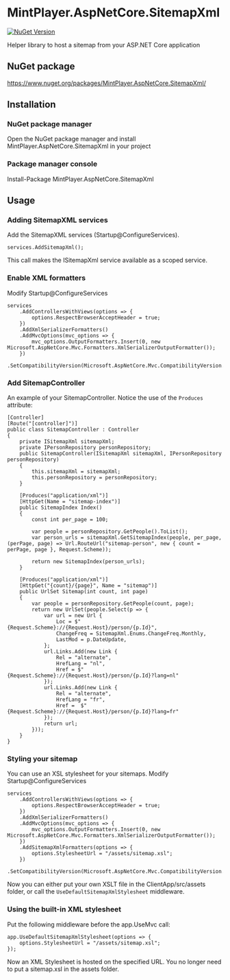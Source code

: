 # MintPlayer.AspNetCore.SitemapXml
[![NuGet Version](https://img.shields.io/nuget/v/MintPlayer.AspNetCore.SitemapXml.svg?style=flat)](https://www.nuget.org/packages/MintPlayer.AspNetCore.SitemapXml/)

Helper library to host a sitemap from your ASP.NET Core application
## NuGet package
https://www.nuget.org/packages/MintPlayer.AspNetCore.SitemapXml/
## Installation
### NuGet package manager
Open the NuGet package manager and install MintPlayer.AspNetCore.SitemapXml in your project
### Package manager console
Install-Package MintPlayer.AspNetCore.SitemapXml
## Usage
### Adding SitemapXML services
Add the SitemapXML services (Startup@ConfigureServices).

    services.AddSitemapXml();

This call makes the ISitemapXml service available as a scoped service.

### Enable XML formatters
Modify Startup@ConfigureServices

    services
        .AddControllersWithViews(options => {
            options.RespectBrowserAcceptHeader = true;
        })
        .AddXmlSerializerFormatters()
        .AddMvcOptions(mvc_options => {
            mvc_options.OutputFormatters.Insert(0, new Microsoft.AspNetCore.Mvc.Formatters.XmlSerializerOutputFormatter());
        })
        .SetCompatibilityVersion(Microsoft.AspNetCore.Mvc.CompatibilityVersion.Latest);

### Add SitemapController
An example of your SitemapController. Notice the use of the `Produces` attribute:

    [Controller]
    [Route("[controller]")]
    public class SitemapController : Controller
    {
        private ISitemapXml sitemapXml;
        private IPersonRepository personRepository;
        public SitemapController(ISitemapXml sitemapXml, IPersonRepository personRepository)
        {
            this.sitemapXml = sitemapXml;
            this.personRepository = personRepository;
        }

        [Produces("application/xml")]
        [HttpGet(Name = "sitemap-index")]
        public SitemapIndex Index()
        {
            const int per_page = 100;

            var people = personRepository.GetPeople().ToList();
            var person_urls = sitemapXml.GetSitemapIndex(people, per_page, (perPage, page) => Url.RouteUrl("sitemap-person", new { count = perPage, page }, Request.Scheme));
            
            return new SitemapIndex(person_urls);
        }

        [Produces("application/xml")]
        [HttpGet("{count}/{page}", Name = "sitemap")]
        public UrlSet Sitemap(int count, int page)
        {
            var people = personRepository.GetPeople(count, page);
            return new UrlSet(people.Select(p => {
                var url = new Url {
                    Loc = $"{Request.Scheme}://{Request.Host}/person/{p.Id}",
                    ChangeFreq = SitemapXml.Enums.ChangeFreq.Monthly,
                    LastMod = p.DateUpdate,
                };
                url.Links.Add(new Link {
                    Rel = "alternate",
                    HrefLang = "nl",
                    Href = $"{Request.Scheme}://{Request.Host}/person/{p.Id}?lang=nl"
                });
                url.Links.Add(new Link {
                    Rel = "alternate",
                    HrefLang = "fr",
                    Href =  $"{Request.Scheme}://{Request.Host}/person/{p.Id}?lang=fr"
                });
                return url;
            }));
        }
    }
    
### Styling your sitemap
You can use an XSL stylesheet for your sitemaps. Modify Startup@ConfigureServices

    services
        .AddControllersWithViews(options => {
            options.RespectBrowserAcceptHeader = true;
        })
        .AddXmlSerializerFormatters()
        .AddMvcOptions(mvc_options => {
            mvc_options.OutputFormatters.Insert(0, new Microsoft.AspNetCore.Mvc.Formatters.XmlSerializerOutputFormatter());
        })
        .AddSitemapXmlFormatters(options => {
            options.StylesheetUrl = "/assets/sitemap.xsl";
        })
        .SetCompatibilityVersion(Microsoft.AspNetCore.Mvc.CompatibilityVersion.Latest);

Now you can either put your own XSLT file in the ClientApp/src/assets folder, or call the `UseDefaultSitemapXmlStylesheet` middleware.

### Using the built-in XML stylesheet
Put the following middleware before the app.UseMvc call:

    app.UseDefaultSitemapXmlStylesheet(options => {
        options.StylesheetUrl = "/assets/sitemap.xsl";
    });

Now an XML Stylesheet is hosted on the specified URL. You no longer need to put a sitemap.xsl in the assets folder.
